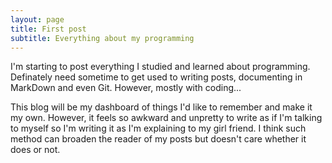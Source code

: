 ```yaml
---
layout: page
title: First post
subtitle: Everything about my programming
---
```

I'm starting to post everything I studied and learned about programming. Definately need sometime to get used to writing posts, documenting in MarkDown and even Git. However, mostly with coding...

This blog will be my dashboard of things I'd like to remember and make it my own. However, it feels so awkward and unpretty to write as if I'm talking to myself so I'm writing it as I'm explaining to my girl friend. I think such method can broaden the reader of my posts but doesn't care whether it does or not.
